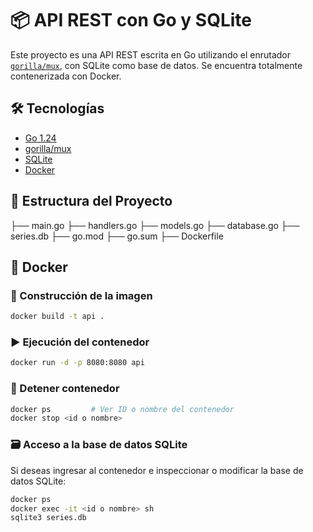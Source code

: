 # 📦 API REST con Go y SQLite

Este proyecto es una API REST escrita en Go utilizando el enrutador [`gorilla/mux`](https://github.com/gorilla/mux), con SQLite como base de datos. Se encuentra totalmente contenerizada con Docker.

## 🛠️ Tecnologías

- [Go 1.24](https://go.dev/)
- [gorilla/mux](https://github.com/gorilla/mux)
- [SQLite](https://www.sqlite.org/index.html)
- [Docker](https://www.docker.com/)

## 📁 Estructura del Proyecto

├── main.go
├── handlers.go
├── models.go
├── database.go
├── series.db
├── go.mod
├── go.sum
├── Dockerfile

## 🐳 Docker

### 🧱 Construcción de la imagen

```bash
docker build -t api .
```

### ▶️ Ejecución del contenedor

```bash
docker run -d -p 8080:8080 api
```

### 🛑 Detener contenedor

```bash
docker ps         # Ver ID o nombre del contenedor
docker stop <id o nombre>
```

### 🗃️ Acceso a la base de datos SQLite
Si deseas ingresar al contenedor e inspeccionar o modificar la base de datos SQLite:
```bash
docker ps
docker exec -it <id o nombre> sh
sqlite3 series.db
```
